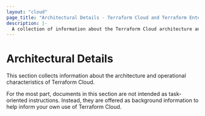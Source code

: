 ```yaml
---
layout: "cloud"
page_title: "Architectural Details - Terraform Cloud and Terraform Enterprise"
description: |-
  A collection of information about the Terraform Cloud architecture and operational characteristics.
---
```


# Architectural Details

This section collects information about the architecture and operational characteristics of Terraform Cloud.

For the most part, documents in this section are not intended as task-oriented instructions. Instead, they are offered as background information to help inform your own use of Terraform Cloud.
